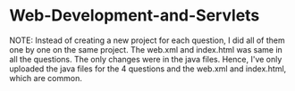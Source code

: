 # Web-Development-and-Servlets

NOTE:
Instead of creating a new project for each question, I did all of them one by one on the same project. The web.xml and index.html was same in all the questions. The only changes were in the java files. Hence, I've only uploaded the java files for the 4 questions and the web.xml and index.html, which are common.
